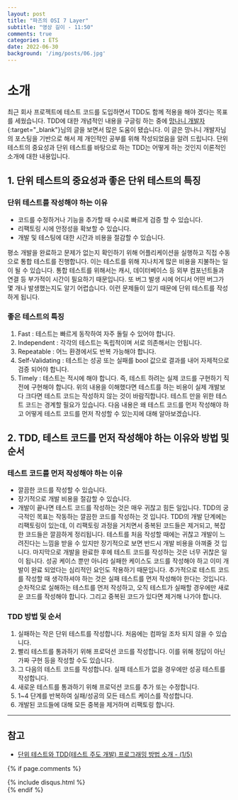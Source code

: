 ```yaml
---
layout: post
title: "파즈의 OSI 7 Layer"
subtitle: "영상 길이 - 11:50"
comments: true
categories : ETS
date: 2022-06-30
background: '/img/posts/06.jpg'
---
```


# 소개
최근 회사 프로젝트에 테스트 코드를 도입하면서 TDD도 함께 적용을 해야 겠다는 목표를 세웠습니다.
TDD에 대한 개념적인 내용을 구글링 하는 중에 [망나니 개발자](https://mangkyu.tistory.com/182){:target="_blank"}님의 글을 보면서 많은 도움이 됐습니다.
이 글은 망나니 개발자님의 포스팅을 기반으로 해서 제 개인적인 공부를 위해 작성되었음을 알려 드립니다.
단위 테스트의 중요성과 단위 테스트를 바탕으로 하는 TDD는 어떻게 하는 것인지 이론적인 소개에 대한 내용입니다.

## 1. 단위 테스트의 중요성과 좋은 단위 테스트의 특징
### 단위 테스트를 작성해야 하는 이유
- 코드를 수정하거나 기능을 추가할 때 수시로 빠르게 검증 할 수 있습니다.
- 리팩토링 시에 안정성을 확보할 수 있습니다.
- 개발 및 테스팅에 대한 시간과 비용을 절감할 수 있습니다.

평소 개발을 완료하고 문제가 없는지 확인하기 위해 어플리케이션을 실행하고 직접 수동으로 통합 테스트를 진행합니다.
이는 테스트를 위해 지나치게 많은 비용을 지불하는 일이 될 수 있습니다.
통합 테스트를 위해서는 캐시, 데이터베이스 등 외부 컴포넌트들과 연결 등 부가적이 시간이 필요하기 때문입니다.
또 버그 발생 시에 어디서 어떤 버그가 몇 개나 발생했는지도 알기 어렵습니다.
이런 문제들이 있기 때문에 단위 테스트를 작성하게 됩니다.

### 좋은 테스트의 특징
1. Fast : 테스트는 빠르게 동작하여 자주 돌릴 수 있어야 합니다.
2. Independent : 각각의 테스트는 독립적이며 서로 의존해서는 안됩니다.
3. Repeatable : 어느 환경에서도 반복 가능해야 합니다.
4. Self-Validating : 테스트는 성공 또는 실패를 bool 값으로 결과를 내어 자제적으로 검증 되어야 합니다.
5. Timely : 테스트는 적시에 해야 합니다. 즉, 테스트 하려는 실제 코드를 구현하기 직전에 구현해야 합니다.
위의 내용을 이해했다면 테스트를 하는 비용이 실제 개발보다 크다면 테스트 코드는 작성하지 않는 것이 바람직합니다.
테스트 만을 위한 테스트 코드는 경계할 필요가 있습니다.
다음 내용은 왜 테스트 코드를 먼저 작성해야 하고 어떻게 테스트 코드를 먼저 작성할 수 있는지에 대해 알아보겠습니다.

## 2. TDD, 테스트 코드를 먼저 작성해야 하는 이유와 방법 및 순서
### 테스트 코드를 먼저 작성해야 하는 이유
- 깔끔한 코드를 작성할 수 있습니다.
- 장기적으로 개발 비용을 절감할 수 있습니다.
- 개발이 끝나면 테스트 코드를 작성하는 것은 매우 귀찮고 힘든 일입니다.
TDD의 궁극적인 목표는 작동하는 깔끔한 코드를 작성하는 것 입니다. TDD의 개발 단계에는 리팩토링이 있는데, 이 리팩토링 과정을 거치면서 중복된 코드들은 제거되고, 복잡한 코드들은 깔끔하게 정리됩니다.
테스트를 처음 작성할 때에는 귀찮고 개발이 느려진다는 느낌을 받을 수 있지만 장기적으로 보면 반드시 개발 비용을 아껴줄 것 입니다.
마지막으로 개발을 완료한 후에 테스트 코드를 작성하는 것은 너무 귀찮은 일이 됩니다.
성공 케이스 뿐만 아니라 실패한 케이스도 코드를 작성해야 하고 이미 개발이 완료 되었다는 심리적인 요인도 작용하기 때문입니다.
추가적으로 테스트 코드를 작성할 때 생각하셔야 하는 것은 실패 테스트를 먼저 작성해야 한다는 것입니다.
순차적으로 실해하는 테스트를 먼저 작성하고, 오직 테스트가 실패할 경우에만 새로운 코드를 작성해야 합니다.
그리고 중복된 코드가 있다면 제거해 나가야 합니다.

### TDD 방법 및 순서
1. 실패하는 작은 단위 테스트를 작성합니다. 처음에는 컴파일 조차 되지 않을 수 있습니다.
2. 빨리 테스트를 통과하기 위해 프로덕션 코드를 작성합니다. 이를 위해 정답이 아닌 가짜 구현 등을 작성할 수도 있습니다.
3. 그 다음의 테스트 코드를 작성합니다. 실패 테스트가 없을 경우에만 성공 테스트를 작성합니다.
4. 새로운 테스트를 통과하기 위해 프로덕션 코드를 추가 또는 수정합니다.
5. 1~4 단계를 반복하여 실패/성공의 모든 테스트 케이스를 작성합니다.
6. 개발된 코드들에 대해 모든 중복을 제거하며 리팩토링 합니다.






---
## 참고
- [단위 테스트와 TDD(테스트 주도 개발) 프로그래밍 방법 소개 - (1/5)]([https://mangkyu.tistory.com/15](https://mangkyu.tistory.com/182))

{% if page.comments %}
<div id="post-disqus" class="container">
{% include disqus.html %}
</div>
{% endif %}
